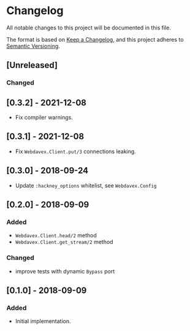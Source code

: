 # Changelog

All notable changes to this project will be documented in this file.

The format is based on [Keep a Changelog](https://keepachangelog.com/en/1.0.0/),
and this project adheres to [Semantic Versioning](https://semver.org/spec/v2.0.0.html).

## [Unreleased]

### Changed

## [0.3.2] - 2021-12-08

- Fix compiler warnings.

## [0.3.1] - 2021-12-08

- Fix `Webdavex.Client.put/3` connections leaking.

## [0.3.0] - 2018-09-24

- Update `:hackney_options` whitelist, see `Webdavex.Config`

## [0.2.0] - 2018-09-09

### Added

- `Webdavex.Client.head/2` method
- `Webdavex.Client.get_stream/2` method

### Changed

- improve tests with dynamic `Bypass` port

## [0.1.0] - 2018-09-09

### Added

- Initial implementation.
